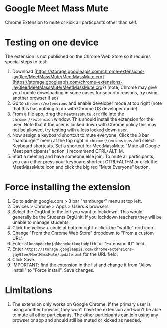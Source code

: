 # Google Meet Mass Mute
Chrome Extension to mute or kick all particpants other than self.

# Testing on one device
The extension is not published on the Chrome Web Store so it requires special steps to test:
1. Download [https://storage.googleapis.com/chrome-extensions-jay0lee/MeetMassMute/MeetMassMute.crx](https://storage.googleapis.com/chrome-extensions-jay0lee/MeetMassMute/MeetMassMute.crx?) (note, Chrome may give you trouble downloading in some cases for security reasons, try using another browser if so)
1. Go to `chrome://extensions` and enable developer mode at top right (note that this has nothing to do with Chrome OS developer mode).
1. From a file app, drag the `MeetMassMute.crx` file into the `chrome://extension` window. This should install the extension for the user. Note that if the user is locked down with Chrome policy this may not be allowed, try testing with a less locked down user.
1. Now assign a keyboard shortcut to mute everyone. Click the 3 bar "hamburger" menu at the top right in `chrome://extensions` and select Keyboard shortcuts. Set a shortcut for MeetMassMute "Mute all Google Meet participants" action. I recommend CTRL+ALT_M.
1. Start a meeting and have someone else join. To mute all participants, you can either press your keyboard shortcut CTRL+ALT+M or click the MeetMassMute icon and click the big red "Mute Everyone" button.

# Force installing the extension
1. Go to admin.google.com > 3 bar "hamburger" menu at top left.
1. Devices > Chrome > Apps > Users & browsers
1. Select the OrgUnit to the left you want to lockdown. This would generally be the Students OrgUnit. If you lockdown teachers they will be unable to manage students.
1. Click the yellow + circle at bottom right > click the "waffle" grid icon.
1. Change "From the Chrome Web Store" dropdown to "From a custom URL".
1. Enter `olknobpdecbmjgkbooekeikogfadpffb` for "Extension ID" field.
1. Enter `https://storage.googleapis.com/chrome-extensions-jay0lee/MeetMassMute/update.xml` for the URL field.
1. Click Save.
1. IMPORTANT: find the extension in the list and change it from "Allow install" to "Force install". Save changes.

# Limitations
1. The extension only works on Google Chrome. If the primary user is using another browser, they won't have the extension and won't be able to mute all other participants. The other participants can join using any browser or app and should still be muted or kicked as needed.
